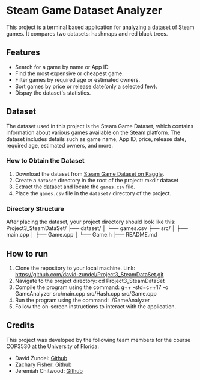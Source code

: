 # Steam Game Dataset Analyzer
This project is a terminal based application for analyzing a dataset of Steam games. It compares two datasets: hashmaps and red black trees.

## Features
- Search for a game by name or App ID.
- Find the most expensive or cheapest game.
- Filter games by required age or estimated owners.
- Sort games by price or release date(only a selected few). 
- Dispay the dataset's statistics. 

## Dataset
The dataset used in this project is the Steam Game Dataset, which contains information about various games available on the Steam platform. The dataset includes details such as game name, App ID, price, release date, required age, estimated owners, and more.

### How to Obtain the Dataset
1. Download the dataset from [Steam Game Dataset on Kaggle](https://www.kaggle.com/datasets/fronkongames/steam-games-dataset).
2. Create a `dataset` directory in the root of the project: mkdir dataset
2. Extract the dataset and locate the `games.csv` file.
3. Place the `games.csv` file in the `dataset/` directory of the project.

### Directory Structure
After placing the dataset, your project directory should look like this: 
Project3_SteamDataSet/
├── dataset/
│   └── games.csv
├── src/
│   ├── main.cpp
│   ├── Game.cpp
│   └── Game.h
├── README.md


## How to run
1. Clone the repository to your local machine. Link: https://github.com/david-zundel/Project3_SteamDataSet.git
2. Navigate to the project directory: cd Project3_SteamDataSet
3. Compile the program using the command: g++ -std=c++17 -o GameAnalyzer src/main.cpp src/Hash.cpp src/Game.cpp
4. Run the program using the command: ./GameAnalyzer
5. Follow the on-screen instructions to interact with the application.

## Credits
This project was developed by the following team members for the course COP3530 at the University of Florida:
- David Zundel: [Github](https://github.com/david-zundel)
- Zachary Fisher: [Github](https://github.com/ZachFisher8)
- Jeremiah Chitwood: [Github](https://github.com/Silverbullet69)